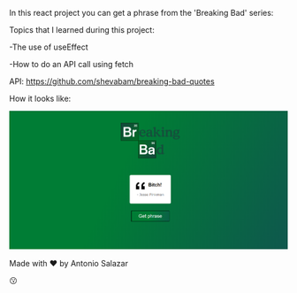 In this react project you can get a phrase from the 'Breaking Bad' series:

Topics that I learned during this project:

-The use of useEffect

-How to do an API call using fetch

API: https://github.com/shevabam/breaking-bad-quotes

How it looks like:

![](public/home.png)

Made with ❤️ by Antonio Salazar

😗
